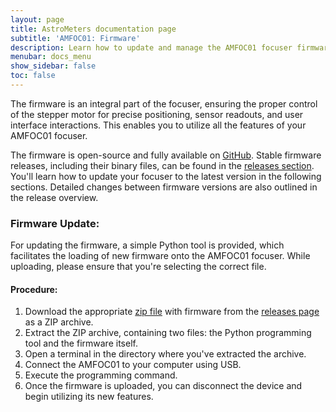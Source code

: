 ```yaml
---
layout: page
title: AstroMeters documentation page
subtitle: 'AMFOC01: Firmware'
description: Learn how to update and manage the AMFOC01 focuser firmware. Step-by-step instructions for firmware updates, version management, and accessing the latest releases from GitHub.
menubar: docs_menu
show_sidebar: false
toc: false
---
```



The firmware is an integral part of the focuser, ensuring the proper control of the stepper motor for precise positioning, sensor readouts, and user interface interactions. This enables you to utilize all the features of your AMFOC01 focuser.

The firmware is open-source and fully available on [GitHub](https://github.com/AstroMeters/AMFOC01). Stable firmware releases, including their binary files, can be found in the [releases section](https://github.com/AstroMeters/AMFOC01/releases). You'll learn how to update your focuser to the latest version in the following sections. Detailed changes between firmware versions are also outlined in the release overview.

### Firmware Update:

For updating the firmware, a simple Python tool is provided, which facilitates the loading of new firmware onto the AMFOC01 focuser. While uploading, please ensure that you're selecting the correct file.

#### Procedure:
1. Download the appropriate [zip file](https://github.com/AstroMeters/AMFOC01/releases) with firmware from the [releases page](https://github.com/AstroMeters/AMFOC01/releases) as a ZIP archive.
2. Extract the ZIP archive, containing two files: the Python programming tool and the firmware itself.
3. Open a terminal in the directory where you've extracted the archive.
4. Connect the AMFOC01 to your computer using USB.
5. Execute the programming command.
6. Once the firmware is uploaded, you can disconnect the device and begin utilizing its new features.
